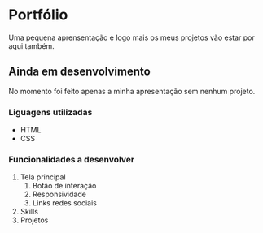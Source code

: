 # Portfólio

Uma pequena aprensentação e logo mais os meus projetos vão estar por aqui também.

## Ainda em desenvolvimento

No momento foi feito apenas a minha apresentação sem nenhum projeto.

### Liguagens utilizadas

* HTML
* CSS

### Funcionalidades a desenvolver

1. Tela principal
    1. Botão de interação
    2. Responsividade
    3. Links redes sociais    
2. Skills
3. Projetos






